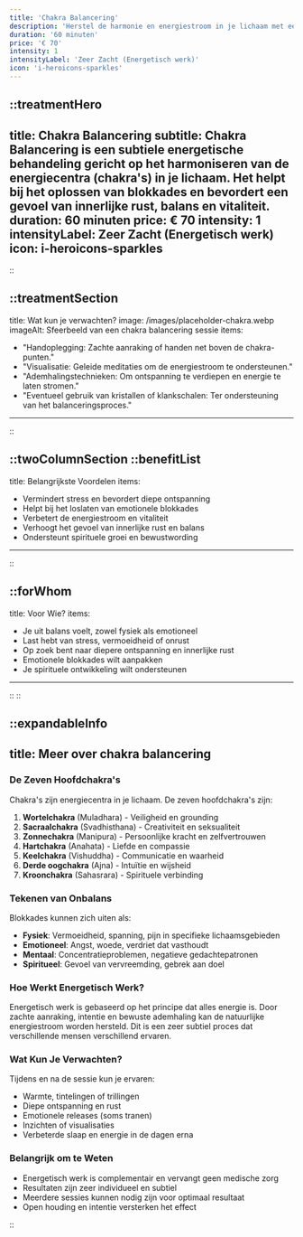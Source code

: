 ```yaml
---
title: 'Chakra Balancering'
description: 'Herstel de harmonie en energiestroom in je lichaam met een zachte Chakra Balancering. Gericht op het vrijmaken van blokkades en het bevorderen van emotioneel en fysiek welzijn.'
duration: '60 minuten'
price: '€ 70'
intensity: 1
intensityLabel: 'Zeer Zacht (Energetisch werk)'
icon: 'i-heroicons-sparkles'
---
```


::treatmentHero
---
title: Chakra Balancering
subtitle: Chakra Balancering is een subtiele energetische behandeling gericht op het harmoniseren van de energiecentra (chakra's) in je lichaam. Het helpt bij het oplossen van blokkades en bevordert een gevoel van innerlijke rust, balans en vitaliteit.
duration: 60 minuten
price: € 70
intensity: 1
intensityLabel: Zeer Zacht (Energetisch werk)
icon: i-heroicons-sparkles
---
::

::treatmentSection
---
title: Wat kun je verwachten?
image: /images/placeholder-chakra.webp
imageAlt: Sfeerbeeld van een chakra balancering sessie
items:
  - "Handoplegging: Zachte aanraking of handen net boven de chakra-punten."
  - "Visualisatie: Geleide meditaties om de energiestroom te ondersteunen."
  - "Ademhalingstechnieken: Om ontspanning te verdiepen en energie te laten stromen."
  - "Eventueel gebruik van kristallen of klankschalen: Ter ondersteuning van het balanceringsproces."
---
::

::twoColumnSection
::benefitList
---
title: Belangrijkste Voordelen
items:
  - Vermindert stress en bevordert diepe ontspanning
  - Helpt bij het loslaten van emotionele blokkades
  - Verbetert de energiestroom en vitaliteit
  - Verhoogt het gevoel van innerlijke rust en balans
  - Ondersteunt spirituele groei en bewustwording
---
::

::forWhom
---
title: Voor Wie?
items:
  - Je uit balans voelt, zowel fysiek als emotioneel
  - Last hebt van stress, vermoeidheid of onrust
  - Op zoek bent naar diepere ontspanning en innerlijke rust
  - Emotionele blokkades wilt aanpakken
  - Je spirituele ontwikkeling wilt ondersteunen
---
::
::

::expandableInfo
---
title: Meer over chakra balancering
---

### De Zeven Hoofdchakra's

Chakra's zijn energiecentra in je lichaam. De zeven hoofdchakra's zijn:

1. **Wortelchakra** (Muladhara) - Veiligheid en grounding
2. **Sacraalchakra** (Svadhisthana) - Creativiteit en seksualiteit
3. **Zonnechakra** (Manipura) - Persoonlijke kracht en zelfvertrouwen
4. **Hartchakra** (Anahata) - Liefde en compassie
5. **Keelchakra** (Vishuddha) - Communicatie en waarheid
6. **Derde oogchakra** (Ajna) - Intuïtie en wijsheid
7. **Kroonchakra** (Sahasrara) - Spirituele verbinding

### Tekenen van Onbalans

Blokkades kunnen zich uiten als:
- **Fysiek**: Vermoeidheid, spanning, pijn in specifieke lichaamsgebieden
- **Emotioneel**: Angst, woede, verdriet dat vasthoudt
- **Mentaal**: Concentratieproblemen, negatieve gedachtepatronen
- **Spiritueel**: Gevoel van vervreemding, gebrek aan doel

### Hoe Werkt Energetisch Werk?

Energetisch werk is gebaseerd op het principe dat alles energie is. Door zachte aanraking, intentie en bewuste ademhaling kan de natuurlijke energiestroom worden hersteld. Dit is een zeer subtiel proces dat verschillende mensen verschillend ervaren.

### Wat Kun Je Verwachten?

Tijdens en na de sessie kun je ervaren:
- Warmte, tintelingen of trillingen
- Diepe ontspanning en rust
- Emotionele releases (soms tranen)
- Inzichten of visualisaties
- Verbeterde slaap en energie in de dagen erna

### Belangrijk om te Weten

- Energetisch werk is complementair en vervangt geen medische zorg
- Resultaten zijn zeer individueel en subtiel
- Meerdere sessies kunnen nodig zijn voor optimaal resultaat
- Open houding en intentie versterken het effect

::
